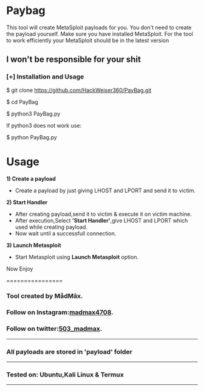 # Paybag

This tool will create MetaSploit payloads for you. You don't need to create the payload yourself. Make sure you have installed MetaSploit. For the tool to work efficiently your MetaSploit should be in the latest version

## I won't be responsible for your shit



### [+] Installation and Usage
$ git clone
https://github.com/HackWeiser360/PayBag.git

$ cd PayBag

$ python3 PayBag.py 

If python3 does not work use:

$ python PayBag.py



# Usage
**1) Create a payload**
- Create a payload by just giving LHOST and LPORT and send it to victim.

**2) Start Handler**
- After creating payload,send it to victim & execute it on victim machine.
- After execution,Select **'Start Handler'**,give LHOST and LPORT which used while creating payload.
- Now wait until a successfull connection.

**3) Launch Metasploit**
- Start Metasploit using **Launch Metasploit** option.

Now Enjoy

================
### Tool created by MådMâx.
### Follow on Instagram:[madmax4708](https://www.instagram.com/madmax4708/).
### Follow on twitter:[503_madmax](https://twitter.com/503_madmax).
-----------------------------------------------------------------------------------------------------

### All payloads are stored in 'payload' folder

-----------------------------------------------------------------------------------------------------

### Tested on: Ubuntu,Kali Linux & Termux

-----------------------------------------------------------------------------------------------------

